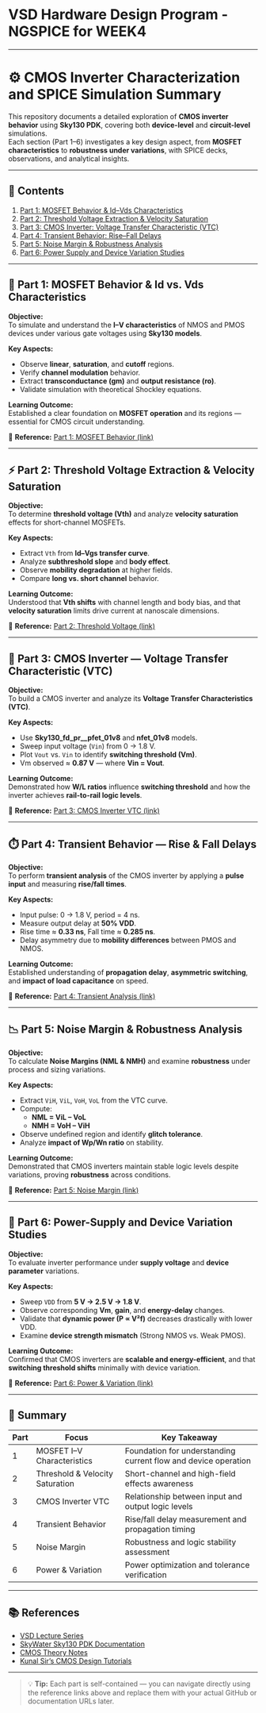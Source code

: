 # VSD Hardware Design Program - NGSPICE for WEEK4
---

# ⚙️ CMOS Inverter Characterization and SPICE Simulation Summary

This repository documents a detailed exploration of **CMOS inverter behavior** using **Sky130 PDK**, covering both **device-level** and **circuit-level** simulations.  
Each section (Part 1–6) investigates a key design aspect, from **MOSFET characteristics** to **robustness under variations**, with SPICE decks, observations, and analytical insights.

---

## 📘 Contents
1. [Part 1: MOSFET Behavior & Id–Vds Characteristics](#part-1-mosfet-behavior--id-vs-vds-characteristics)  
2. [Part 2: Threshold Voltage Extraction & Velocity Saturation](#part-2-threshold-voltage-extraction--velocity-saturation)  
3. [Part 3: CMOS Inverter: Voltage Transfer Characteristic (VTC)](#part-3-cmos-inverter-voltage-transfer-characteristic-vtc)  
4. [Part 4: Transient Behavior: Rise–Fall Delays](#part-4-transient-behavior-rise---fall-delays)  
5. [Part 5: Noise Margin & Robustness Analysis](#part-5-noise-margin---robustness-analysis)  
6. [Part 6: Power Supply and Device Variation Studies](#part-6-power-supply-and-device-variation-studies)

---

## 🧩 Part 1: MOSFET Behavior & Id vs. Vds Characteristics

**Objective:**  
To simulate and understand the **I–V characteristics** of NMOS and PMOS devices under various gate voltages using **Sky130 models**.

**Key Aspects:**
- Observe **linear**, **saturation**, and **cutoff** regions.  
- Verify **channel modulation** behavior.  
- Extract **transconductance (gm)** and **output resistance (ro)**.  
- Validate simulation with theoretical Shockley equations.  

**Learning Outcome:**  
Established a clear foundation on **MOSFET operation** and its regions — essential for CMOS circuit understanding.

🔗 **Reference:** [Part 1: MOSFET Behavior (link)](https://example.com/part1)

---

## ⚡ Part 2: Threshold Voltage Extraction & Velocity Saturation

**Objective:**  
To determine **threshold voltage (Vth)** and analyze **velocity saturation** effects for short-channel MOSFETs.

**Key Aspects:**
- Extract `Vth` from **Id–Vgs transfer curve**.  
- Analyze **subthreshold slope** and **body effect**.  
- Observe **mobility degradation** at higher fields.  
- Compare **long vs. short channel** behavior.  

**Learning Outcome:**  
Understood that **Vth shifts** with channel length and body bias, and that **velocity saturation** limits drive current at nanoscale dimensions.

🔗 **Reference:** [Part 2: Threshold Voltage (link)](https://example.com/part2)

---

## 🧠 Part 3: CMOS Inverter — Voltage Transfer Characteristic (VTC)

**Objective:**  
To build a CMOS inverter and analyze its **Voltage Transfer Characteristics (VTC)**.

**Key Aspects:**
- Use **Sky130_fd_pr__pfet_01v8** and **nfet_01v8** models.  
- Sweep input voltage (`Vin`) from 0 → 1.8 V.  
- Plot `Vout` vs. `Vin` to identify **switching threshold (Vm)**.  
- Vm observed ≈ **0.87 V** — where **Vin = Vout**.  

**Learning Outcome:**  
Demonstrated how **W/L ratios** influence **switching threshold** and how the inverter achieves **rail-to-rail logic levels**.

🔗 **Reference:** [Part 3: CMOS Inverter VTC (link)](https://example.com/part3)

---

## ⏱️ Part 4: Transient Behavior — Rise & Fall Delays

**Objective:**  
To perform **transient analysis** of the CMOS inverter by applying a **pulse input** and measuring **rise/fall times**.

**Key Aspects:**
- Input pulse: 0 → 1.8 V, period = 4 ns.  
- Measure output delay at **50% VDD**.  
- Rise time ≈ **0.33 ns**, Fall time ≈ **0.285 ns**.  
- Delay asymmetry due to **mobility differences** between PMOS and NMOS.  

**Learning Outcome:**  
Established understanding of **propagation delay**, **asymmetric switching**, and **impact of load capacitance** on speed.

🔗 **Reference:** [Part 4: Transient Analysis (link)](https://example.com/part4)

---

## 📉 Part 5: Noise Margin & Robustness Analysis

**Objective:**  
To calculate **Noise Margins (NML & NMH)** and examine **robustness** under process and sizing variations.

**Key Aspects:**
- Extract `ViH`, `ViL`, `VoH`, `VoL` from the VTC curve.  
- Compute:
  - **NML = ViL – VoL**
  - **NMH = VoH – ViH**  
- Observe undefined region and identify **glitch tolerance**.  
- Analyze **impact of Wp/Wn ratio** on stability.  

**Learning Outcome:**  
Demonstrated that CMOS inverters maintain stable logic levels despite variations, proving **robustness** across conditions.

🔗 **Reference:** [Part 5: Noise Margin (link)](https://example.com/part5)

---

## 🔋 Part 6: Power-Supply and Device Variation Studies

**Objective:**  
To evaluate inverter performance under **supply voltage** and **device parameter** variations.

**Key Aspects:**
- Sweep `VDD` from **5 V → 2.5 V → 1.8 V**.  
- Observe corresponding **Vm**, **gain**, and **energy-delay** changes.  
- Validate that **dynamic power (P ∝ V²f)** decreases drastically with lower VDD.  
- Examine **device strength mismatch** (Strong NMOS vs. Weak PMOS).  

**Learning Outcome:**  
Confirmed that CMOS inverters are **scalable and energy-efficient**, and that **switching threshold shifts** minimally with device variation.

🔗 **Reference:** [Part 6: Power & Variation (link)](https://example.com/part6)

---

## 🧾 Summary

| Part | Focus | Key Takeaway |
|------|--------|--------------|
| 1 | MOSFET I–V Characteristics | Foundation for understanding current flow and device operation |
| 2 | Threshold & Velocity Saturation | Short-channel and high-field effects awareness |
| 3 | CMOS Inverter VTC | Relationship between input and output logic levels |
| 4 | Transient Behavior | Rise/fall delay measurement and propagation timing |
| 5 | Noise Margin | Robustness and logic stability assessment |
| 6 | Power & Variation | Power optimization and tolerance verification |

---

## 📚 References

- [VSD Lecture Series](https://example.com/vsd)  
- [SkyWater Sky130 PDK Documentation](https://example.com/sky130)  
- [CMOS Theory Notes](https://example.com/notes)  
- [Kunal Sir’s CMOS Design Tutorials](https://example.com/tutorials)

---

> 💡 **Tip:** Each part is self-contained — you can navigate directly using the reference links above and replace them with your actual GitHub or documentation URLs later.

    
